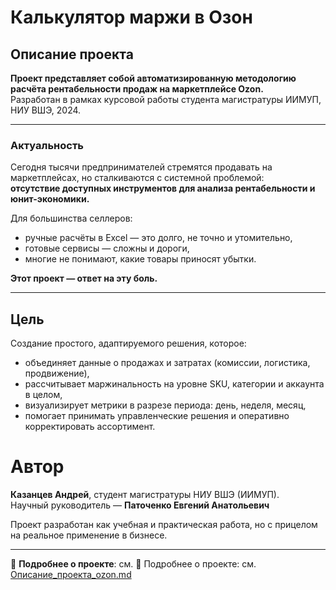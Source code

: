 # Калькулятор маржи в Озон

## Описание проекта

**Проект представляет собой автоматизированную методологию расчёта рентабельности продаж на маркетплейсе Ozon.**  
Разработан в рамках курсовой работы студента магистратуры ИИМУП, НИУ ВШЭ, 2024.

---

### Актуальность

Сегодня тысячи предпринимателей стремятся продавать на маркетплейсах, но сталкиваются с системной проблемой:  
**отсутствие доступных инструментов для анализа рентабельности и юнит-экономики.**

Для большинства селлеров:
- ручные расчёты в Excel — это долго, не точно и утомительно,
- готовые сервисы — сложны и дороги,
- многие не понимают, какие товары приносят убытки.

**Этот проект — ответ на эту боль.**

---

## Цель

Создание простого, адаптируемого решения, которое:
- объединяет данные о продажах и затратах (комиссии, логистика, продвижение),
- рассчитывает маржинальность на уровне SKU, категории и аккаунта в целом,
- визуализирует метрики в разрезе периода: день, неделя, месяц,
- помогает принимать управленческие решения и оперативно корректировать ассортимент.

# Автор

**Казанцев Андрей**, студент магистратуры НИУ ВШЭ (ИИМУП).  
Научный руководитель — **Паточенко Евгений Анатольевич**

Проект разработан как учебная и практическая работа, но с прицелом на реальное применение в бизнесе.

---

📖 **Подробнее о проекте**: см. 📘 Подробнее о проекте: см. [Описание_проекта_ozon.md](Описание_проекта_ozon.md)

